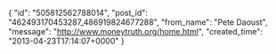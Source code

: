 {
   "id": "505812562788014",
   "post_id": "462493170453287_486919824677288",
   "from_name": "Pete Daoust",
   "message": "http://www.moneytruth.org/home.html",
   "created_time": "2013-04-23T17:14:07+0000"
 }
